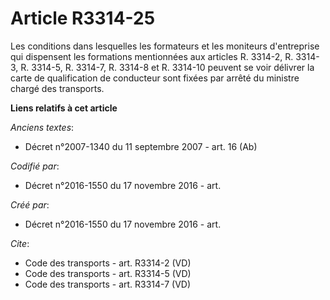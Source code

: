 # Article R3314-25

Les conditions dans lesquelles les formateurs et les moniteurs d'entreprise qui dispensent les formations mentionnées aux
articles R. 3314-2, R. 3314-3, R. 3314-5, R. 3314-7, R. 3314-8 et R. 3314-10 peuvent se voir délivrer la carte de
qualification de conducteur sont fixées par arrêté du ministre chargé des transports.

**Liens relatifs à cet article**

_Anciens textes_:

  - Décret n°2007-1340 du 11 septembre 2007 - art. 16 (Ab)

_Codifié par_:

  - Décret n°2016-1550 du 17 novembre 2016 - art.

_Créé par_:

  - Décret n°2016-1550 du 17 novembre 2016 - art.

_Cite_:

  - Code des transports - art. R3314-2 (VD)
  - Code des transports - art. R3314-5 (VD)
  - Code des transports - art. R3314-7 (VD)
